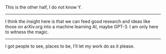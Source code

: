 This is the other half, I do not know Y.

---

I think the insight here is that we can feed good research and ideas like those on arXiv.org into a machine learning AI, maybe GPT-3.
I am only here to witness the magic.

---

I got people to see, places to be, I'll let my work do as it please.
